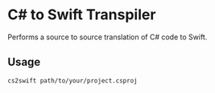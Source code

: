 # C# to Swift Transpiler

Performs a source to source translation of C# code to Swift.

## Usage

```bash
cs2swift path/to/your/project.csproj
```
